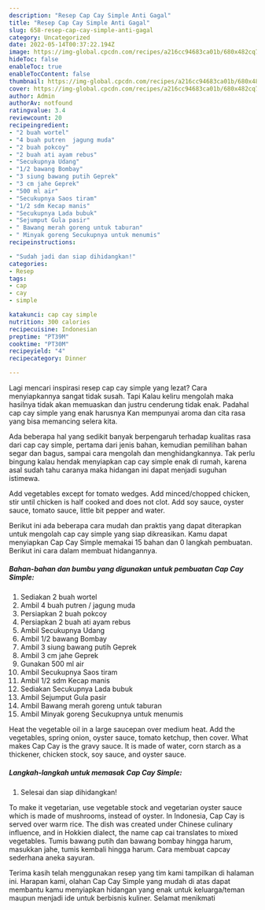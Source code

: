 ```yaml
---
description: "Resep Cap Cay Simple Anti Gagal"
title: "Resep Cap Cay Simple Anti Gagal"
slug: 658-resep-cap-cay-simple-anti-gagal
category: Uncategorized
date: 2022-05-14T00:37:22.194Z
image: https://img-global.cpcdn.com/recipes/a216cc94683ca01b/680x482cq70/cap-cay-simple-foto-resep-utama.jpg
hideToc: false
enableToc: true
enableTocContent: false
thumbnail: https://img-global.cpcdn.com/recipes/a216cc94683ca01b/680x482cq70/cap-cay-simple-foto-resep-utama.jpg
cover: https://img-global.cpcdn.com/recipes/a216cc94683ca01b/680x482cq70/cap-cay-simple-foto-resep-utama.jpg
author: Admin
authorAv: notfound
ratingvalue: 3.4
reviewcount: 20
recipeingredient:
- "2 buah wortel"
- "4 buah putren  jagung muda"
- "2 buah pokcoy"
- "2 buah ati ayam rebus"
- "Secukupnya Udang"
- "1/2 bawang Bombay"
- "3 siung bawang putih Geprek"
- "3 cm jahe Geprek"
- "500 ml air"
- "Secukupnya Saos tiram"
- "1/2 sdm Kecap manis"
- "Secukupnya Lada bubuk"
- "Sejumput Gula pasir"
- " Bawang merah goreng untuk taburan"
- " Minyak goreng Secukupnya untuk menumis"
recipeinstructions:

- "Sudah jadi dan siap dihidangkan!"
categories:
- Resep
tags:
- cap
- cay
- simple

katakunci: cap cay simple 
nutrition: 300 calories
recipecuisine: Indonesian
preptime: "PT39M"
cooktime: "PT30M"
recipeyield: "4"
recipecategory: Dinner

---
```



Lagi mencari inspirasi resep cap cay simple yang lezat? Cara menyiapkannya sangat tidak susah. Tapi Kalau keliru mengolah maka hasilnya tidak akan memuaskan dan justru cenderung tidak enak. Padahal cap cay simple yang enak harusnya Kan mempunyai aroma dan cita rasa yang bisa memancing selera kita.


Ada beberapa hal yang sedikit banyak berpengaruh terhadap kualitas rasa dari cap cay simple, pertama dari jenis bahan, kemudian pemilihan bahan segar dan bagus, sampai cara mengolah dan menghidangkannya. Tak perlu bingung kalau hendak menyiapkan cap cay simple enak di rumah, karena asal sudah tahu caranya maka hidangan ini dapat menjadi suguhan istimewa.

Add vegetables except for tomato wedges. Add minced/chopped chicken, stir until chicken is half cooked and does not clot. Add soy sauce, oyster sauce, tomato sauce, little bit pepper and water.


Berikut ini ada beberapa cara mudah dan praktis yang dapat diterapkan untuk mengolah cap cay simple yang siap dikreasikan. Kamu dapat menyiapkan Cap Cay Simple memakai 15 bahan dan 0 langkah pembuatan. Berikut ini cara dalam membuat hidangannya.

<!--inarticleads1-->

##### Bahan-bahan dan bumbu yang digunakan untuk pembuatan Cap Cay Simple:

1. Sediakan 2 buah wortel
1. Ambil 4 buah putren / jagung muda
1. Persiapkan 2 buah pokcoy
1. Persiapkan 2 buah ati ayam rebus
1. Ambil Secukupnya Udang
1. Ambil 1/2 bawang Bombay
1. Ambil 3 siung bawang putih Geprek
1. Ambil 3 cm jahe Geprek
1. Gunakan 500 ml air
1. Ambil Secukupnya Saos tiram
1. Ambil 1/2 sdm Kecap manis
1. Sediakan Secukupnya Lada bubuk
1. Ambil Sejumput Gula pasir
1. Ambil  Bawang merah goreng untuk taburan
1. Ambil  Minyak goreng Secukupnya untuk menumis


Heat the vegetable oil in a large saucepan over medium heat. Add the vegetables, spring onion, oyster sauce, tomato ketchup, then cover. What makes Cap Cay is the gravy sauce. It is made of water, corn starch as a thickener, chicken stock, soy sauce, and oyster sauce. 

<!--inarticleads2-->

##### Langkah-langkah untuk memasak Cap Cay Simple:


1. Selesai dan siap dihidangkan!

To make it vegetarian, use vegetable stock and vegetarian oyster sauce which is made of mushrooms, instead of oyster. In Indonesia, Cap Cay is served over warm rice. The dish was created under Chinese culinary influence, and in Hokkien dialect, the name cap cai translates to mixed vegetables. Tumis bawang putih dan bawang bombay hingga harum, masukkan jahe, tumis kembali hingga harum. Cara membuat capcay sederhana aneka sayuran. 

Terima kasih telah menggunakan resep yang tim kami tampilkan di halaman ini. Harapan kami, olahan Cap Cay Simple yang mudah di atas dapat membantu kamu menyiapkan hidangan yang enak untuk keluarga/teman maupun menjadi ide untuk berbisnis kuliner. Selamat menikmati
